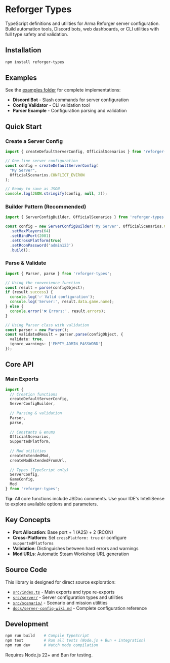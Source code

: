 # Reforger Types

TypeScript definitions and utilities for Arma Reforger server configuration. Build automation tools, Discord bots, web dashboards, or CLI utilities with full type safety and validation.

## Installation

```bash
npm install reforger-types
```

## Examples

See the [examples folder](./examples) for complete implementations:
- **Discord Bot** - Slash commands for server configuration  
- **Config Validator** - CLI validation tool
- **Parser Example** - Configuration parsing and validation

## Quick Start

### Create a Server Config

```typescript
import { createDefaultServerConfig, OfficialScenarios } from 'reforger-types';

// One-line server configuration
const config = createDefaultServerConfig(
  "My Server",
  OfficialScenarios.CONFLICT_EVERON
);

// Ready to save as JSON
console.log(JSON.stringify(config, null, 2));
```

### Builder Pattern (Recommended)

```typescript
import { ServerConfigBuilder, OfficialScenarios } from 'reforger-types';

const config = new ServerConfigBuilder('My Server', OfficialScenarios.CONFLICT_EVERON)
  .setMaxPlayers(64)
  .setBindPort(2001)
  .setCrossPlatform(true)
  .setRconPassword('admin123')
  .build();
```

### Parse & Validate

```typescript
import { Parser, parse } from 'reforger-types';

// Using the convenience function
const result = parse(configObject);
if (result.success) {
  console.log('✅ Valid configuration');
  console.log('Server:', result.data.game.name);
} else {
  console.error('❌ Errors:', result.errors);
}

// Using Parser class with validation
const parser = new Parser();
const validatedResult = parser.parse(configObject, {
  validate: true,
  ignore_warnings: ['EMPTY_ADMIN_PASSWORD']
});
```

## Core API

### Main Exports

```typescript
import { 
  // Creation functions
  createDefaultServerConfig,
  ServerConfigBuilder,
  
  // Parsing & validation
  Parser,
  parse,
  
  // Constants & enums
  OfficialScenarios,
  SupportedPlatform,
  
  // Mod utilities
  createExtendedMod,
  createModExtendedFromUrl,
  
  // Types (TypeScript only)
  ServerConfig,
  GameConfig,
  Mod
} from 'reforger-types';
```

**Tip**: All core functions include JSDoc comments. Use your IDE's IntelliSense to explore available options and parameters.

## Key Concepts

- **Port Allocation**: Base port + 1 (A2S) + 2 (RCON)
- **Cross-Platform**: Set `crossPlatform: true` or configure `supportedPlatforms` 
- **Validation**: Distinguishes between hard errors and warnings
- **Mod URLs**: Automatic Steam Workshop URL generation

## Source Code

This library is designed for direct source exploration:

- [`src/index.ts`](./src/index.ts) - Main exports and type re-exports
- [`src/server/`](./src/server/) - Server configuration types and utilities
- [`src/scenario/`](./src/scenario/) - Scenario and mission utilities  
- [`docs/server-config-wiki.md`](./docs/server-config-wiki.md) - Complete configuration reference

## Development

```bash
npm run build    # Compile TypeScript
npm test         # Run all tests (Node.js + Bun + integration)
npm run dev      # Watch mode compilation
```

Requires Node.js 22+ and Bun for testing.